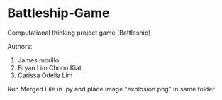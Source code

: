 # Battleship-Game
Computational thinking project game (Battleship)

Authors:
1. James morillo
2. Bryan Lim Choon Kiat
3. Carissa Odelia Lim

Run Merged File in .py and place image "explosion.png" in same folder
